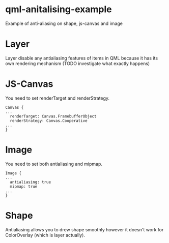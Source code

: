 # qml-anitalising-example
Example of anti-aliasing on shape, js-canvas and image

# Layer
Layer disable any antialiasing features of items in QML because it has its own rendering mechanism (TODO investigate what exactly happens)

# JS-Canvas
You need to set renderTarget and renderStrategy.
```
Canvas {
...
  renderTarget: Canvas.FramebufferObject
  renderStrategy: Canvas.Cooperative
...
}
```

# Image
You need to set both antialiasing and mipmap.
```
Image {
...
  antialiasing: true
  mipmap: true
...
}
```

# Shape
Antialiasing allows you to drew shape smoothly however it doesn't work for ColorOverlay (which is layer actually).
